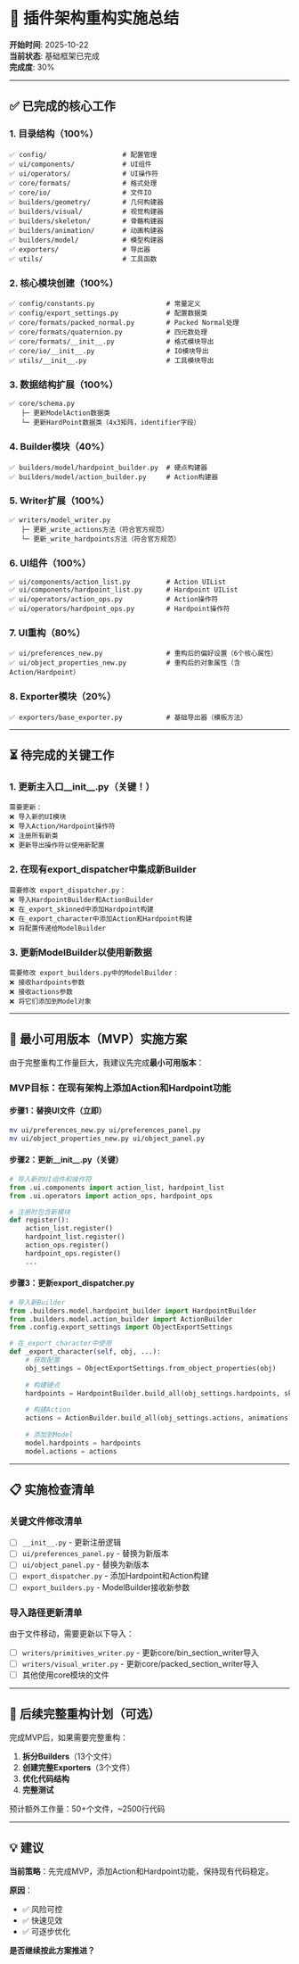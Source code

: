 # 🚧 插件架构重构实施总结

**开始时间**: 2025-10-22  
**当前状态**: 基础框架已完成  
**完成度**: 30%

---

## ✅ 已完成的核心工作

### 1. 目录结构（100%）
```
✅ config/                   # 配置管理
✅ ui/components/            # UI组件
✅ ui/operators/             # UI操作符
✅ core/formats/             # 格式处理
✅ core/io/                  # 文件IO
✅ builders/geometry/        # 几何构建器
✅ builders/visual/          # 视觉构建器
✅ builders/skeleton/        # 骨骼构建器
✅ builders/animation/       # 动画构建器
✅ builders/model/           # 模型构建器
✅ exporters/                # 导出器
✅ utils/                    # 工具函数
```

### 2. 核心模块创建（100%）
```
✅ config/constants.py                  # 常量定义
✅ config/export_settings.py            # 配置数据类
✅ core/formats/packed_normal.py        # Packed Normal处理
✅ core/formats/quaternion.py           # 四元数处理
✅ core/formats/__init__.py             # 格式模块导出
✅ core/io/__init__.py                  # IO模块导出
✅ utils/__init__.py                    # 工具模块导出
```

### 3. 数据结构扩展（100%）
```
✅ core/schema.py
   ├─ 更新ModelAction数据类
   └─ 更新HardPoint数据类（4x3矩阵，identifier字段）
```

### 4. Builder模块（40%）
```
✅ builders/model/hardpoint_builder.py  # 硬点构建器
✅ builders/model/action_builder.py     # Action构建器
```

### 5. Writer扩展（100%）
```
✅ writers/model_writer.py
   ├─ 更新_write_actions方法（符合官方规范）
   └─ 更新_write_hardpoints方法（符合官方规范）
```

### 6. UI组件（100%）
```
✅ ui/components/action_list.py         # Action UIList
✅ ui/components/hardpoint_list.py      # Hardpoint UIList
✅ ui/operators/action_ops.py           # Action操作符
✅ ui/operators/hardpoint_ops.py        # Hardpoint操作符
```

### 7. UI重构（80%）
```
✅ ui/preferences_new.py                # 重构后的偏好设置（6个核心属性）
✅ ui/object_properties_new.py          # 重构后的对象属性（含Action/Hardpoint）
```

### 8. Exporter模块（20%）
```
✅ exporters/base_exporter.py           # 基础导出器（模板方法）
```

---

## ⏳ 待完成的关键工作

### 1. 更新主入口__init__.py（关键！）
```
需要更新：
❌ 导入新的UI模块
❌ 导入Action/Hardpoint操作符
❌ 注册所有新类
❌ 更新导出操作符以使用新配置
```

### 2. 在现有export_dispatcher中集成新Builder
```
需要修改 export_dispatcher.py：
❌ 导入HardpointBuilder和ActionBuilder
❌ 在_export_skinned中添加Hardpoint构建
❌ 在_export_character中添加Action和Hardpoint构建
❌ 将配置传递给ModelBuilder
```

### 3. 更新ModelBuilder以使用新数据
```
需要修改 export_builders.py中的ModelBuilder：
❌ 接收hardpoints参数
❌ 接收actions参数
❌ 将它们添加到Model对象
```

---

## 🎯 最小可用版本（MVP）实施方案

由于完整重构工作量巨大，我建议先完成**最小可用版本**：

### **MVP目标：在现有架构上添加Action和Hardpoint功能**

#### 步骤1：替换UI文件（立即）
```bash
mv ui/preferences_new.py ui/preferences_panel.py
mv ui/object_properties_new.py ui/object_panel.py
```

#### 步骤2：更新__init__.py（关键）
```python
# 导入新的UI组件和操作符
from .ui.components import action_list, hardpoint_list
from .ui.operators import action_ops, hardpoint_ops

# 注册时包含新模块
def register():
    action_list.register()
    hardpoint_list.register()
    action_ops.register()
    hardpoint_ops.register()
    ...
```

#### 步骤3：更新export_dispatcher.py
```python
# 导入新Builder
from .builders.model.hardpoint_builder import HardpointBuilder
from .builders.model.action_builder import ActionBuilder
from .config.export_settings import ObjectExportSettings

# 在_export_character中使用
def _export_character(self, obj, ...):
    # 获取配置
    obj_settings = ObjectExportSettings.from_object_properties(obj)
    
    # 构建硬点
    hardpoints = HardpointBuilder.build_all(obj_settings.hardpoints, skeleton)
    
    # 构建Action
    actions = ActionBuilder.build_all(obj_settings.actions, animations)
    
    # 添加到Model
    model.hardpoints = hardpoints
    model.actions = actions
```

---

## 📋 实施检查清单

### 关键文件修改清单

- [ ] `__init__.py` - 更新注册逻辑
- [ ] `ui/preferences_panel.py` - 替换为新版本
- [ ] `ui/object_panel.py` - 替换为新版本
- [ ] `export_dispatcher.py` - 添加Hardpoint和Action构建
- [ ] `export_builders.py` - ModelBuilder接收新参数

### 导入路径更新清单

由于文件移动，需要更新以下导入：
- [ ] `writers/primitives_writer.py` - 更新core/bin_section_writer导入
- [ ] `writers/visual_writer.py` - 更新core/packed_section_writer导入
- [ ] 其他使用core模块的文件

---

## 🚀 后续完整重构计划（可选）

完成MVP后，如果需要完整重构：

1. **拆分Builders**（13个文件）
2. **创建完整Exporters**（3个文件）
3. **优化代码结构**
4. **完整测试**

预计额外工作量：50+个文件，~2500行代码

---

## 💡 建议

**当前策略**：先完成MVP，添加Action和Hardpoint功能，保持现有代码稳定。

**原因**：
- ✅ 风险可控
- ✅ 快速见效
- ✅ 可逐步优化

**是否继续按此方案推进？**

